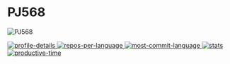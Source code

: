 # PJ568

![PJ568](https://blog.pj568.sbs/images/PJ568.svg)

<a href="https://PJ568.sbs">
    <picture>
        <source media="(prefers-color-scheme: dark)" srcset="https://p-sum.pj568.sbs/profile-summary-card-output/github_dark/0-profile-details.svg" />
        <source media="(prefers-color-scheme: light)" srcset="https://p-sum.pj568.sbs/profile-summary-card-output/github/0-profile-details.svg" />
        <img alt="profile-details" src="https://p-sum.pj568.sbs/profile-summary-card-output/default/0-profile-details.svg" />
    </picture>
    <picture>
        <source media="(prefers-color-scheme: dark)" srcset="https://p-sum.pj568.sbs/profile-summary-card-output/github_dark/1-repos-per-language.svg" />
        <source media="(prefers-color-scheme: light)" srcset="https://p-sum.pj568.sbs/profile-summary-card-output/github/1-repos-per-language.svg" />
        <img alt="repos-per-language" src="https://p-sum.pj568.sbs/profile-summary-card-output/default/1-repos-per-language.svg" />
    </picture>
    <picture>
        <source media="(prefers-color-scheme: dark)" srcset="https://p-sum.pj568.sbs/profile-summary-card-output/github_dark/2-most-commit-language.svg" />
        <source media="(prefers-color-scheme: light)" srcset="https://p-sum.pj568.sbs/profile-summary-card-output/github/2-most-commit-language.svg" />
        <img alt="most-commit-language" src="https://p-sum.pj568.sbs/profile-summary-card-output/default/2-most-commit-language.svg" />
    </picture>
    <picture>
        <source media="(prefers-color-scheme: dark)" srcset="https://p-sum.pj568.sbs/profile-summary-card-output/github_dark/3-stats.svg" />
        <source media="(prefers-color-scheme: light)" srcset="https://p-sum.pj568.sbs/profile-summary-card-output/github/3-stats.svg" />
        <img alt="stats" src="https://p-sum.pj568.sbs/profile-summary-card-output/default/3-stats.svg" />
    </picture>
    <picture>
        <source media="(prefers-color-scheme: dark)" srcset="https://p-sum.pj568.sbs/profile-summary-card-output/github_dark/4-productive-time.svg" />
        <source media="(prefers-color-scheme: light)" srcset="https://p-sum.pj568.sbs/profile-summary-card-output/github/4-productive-time.svg" />
        <img alt="productive-time" src="https://p-sum.pj568.sbs/profile-summary-card-output/default/4-productive-time.svg" />
    </picture>
</a>
